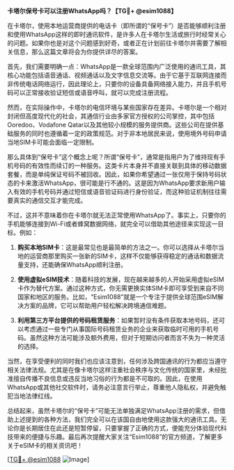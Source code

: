 **卡塔尔保号卡可以注册WhatsApp吗？【TG💪+ @esim1088】**

在卡塔尔，使用本地运营商提供的电话卡（即所谓的“保号卡”）是否能够顺利注册和使用WhatsApp这样的即时通讯软件，是许多人在卡塔尔生活或旅行时经常关心的问题。如果你也是对这个问题感到好奇，或者正在计划前往卡塔尔并需要了解相关信息，那么这篇文章将会为你提供详尽的答案。

首先，我们需要明确一点：WhatsApp是一款全球范围内广泛使用的通讯工具，其核心功能包括语音通话、视频通话以及文字信息交流等。由于它基于互联网连接而非传统电话网络运行，因此理论上，只要你的设备具备网络接入能力，并且手机号码可以正常接收验证短信或语音呼叫，就可以完成注册流程。

然而，在实际操作中，卡塔尔的电信环境与某些国家存在差异。卡塔尔是一个相对封闭但高度现代化的社会，其通信行业由多家官方授权的公司掌控，其中包括Ooredoo、Vodafone Qatar以及其他较小规模的服务提供商。这些公司在提供基础服务的同时也遵循着一定的政策规范。对于非本地居民来说，使用境外号码申请当地SIM卡可能会面临一定限制。

那么具体到“保号卡”这个概念上呢？所谓“保号卡”，通常是指用户为了维持现有手机号码的有效性而续订的一种服务。这类卡片本身并不直接关联到具体的移动数据套餐，而是单纯保证号码不被回收。因此，如果你希望通过一张仅用于保持号码状态的卡来激活WhatsApp，很可能是行不通的。这是因为WhatsApp要求新用户输入有效的手机号码并通过短信或语音验证码进行身份验证，而这种验证机制往往需要真实的通信交互才能完成。

不过，这并不意味着你在卡塔尔就无法正常使用WhatsApp了。事实上，只要你的手机能够连接到Wi-Fi或者蜂窝数据网络，就完全可以借助其他途径来实现这一目标。例如：

1. **购买本地SIM卡**：这是最常见也是最简单的方法之一。你可以选择从卡塔尔当地的运营商那里购买一张新的SIM卡，这样不仅能够获得稳定的通话和数据流量支持，还能确保WhatsApp顺利注册。
   
2. **使用虚拟eSIM技术**：随着科技的发展，现在越来越多的人开始采用虚拟eSIM卡作为替代方案。通过这种方式，你无需更换实体SIM卡即可享受到来自不同国家和地区的服务。比如，“Esim1088”就是一个专注于提供全球范围eSIM解决方案的品牌，它可以帮助用户轻松解决跨境通信难题。

3. **利用第三方平台提供的号码租赁服务**：如果暂时没有条件获取本地号码，还可以考虑通过一些专门从事国际号码租赁业务的企业来获取临时可用的手机号码。虽然这种方法可能涉及额外费用，但对于短期访问者而言不失为一种灵活的选择。

当然，在享受便利的同时我们也应该注意到，任何涉及跨国通讯的行为都应当遵守相关法律法规。尤其是在像卡塔尔这样注重社会秩序与文化传统的国家里，未经批准擅自传播不良信息或违反当地习俗的行为都是不可取的。因此，在使用WhatsApp或其他社交软件时，请务必注意言行举止，尊重他人隐私权，并避免触犯当地法律红线。

总结起来，虽然卡塔尔的“保号卡”可能无法单独满足WhatsApp注册的需求，但借助上述提到的各种方法，我们完全可以在该国自由地使用这款强大的通讯工具。无论你是长期居住在此还是短暂停留，只要掌握了正确的方式，便能充分体验现代科技带来的便捷与乐趣。最后再次提醒大家关注“Esim1088”的官方频道，了解更多关于eSIM卡的相关资讯吧！

[[TG💪+ @esim1088](https://t.me/s/esim1088) ![Image](https://i.postimg.cc/4NQfJmqS/Snipaste-2025-05-13-00-14-12.png)]